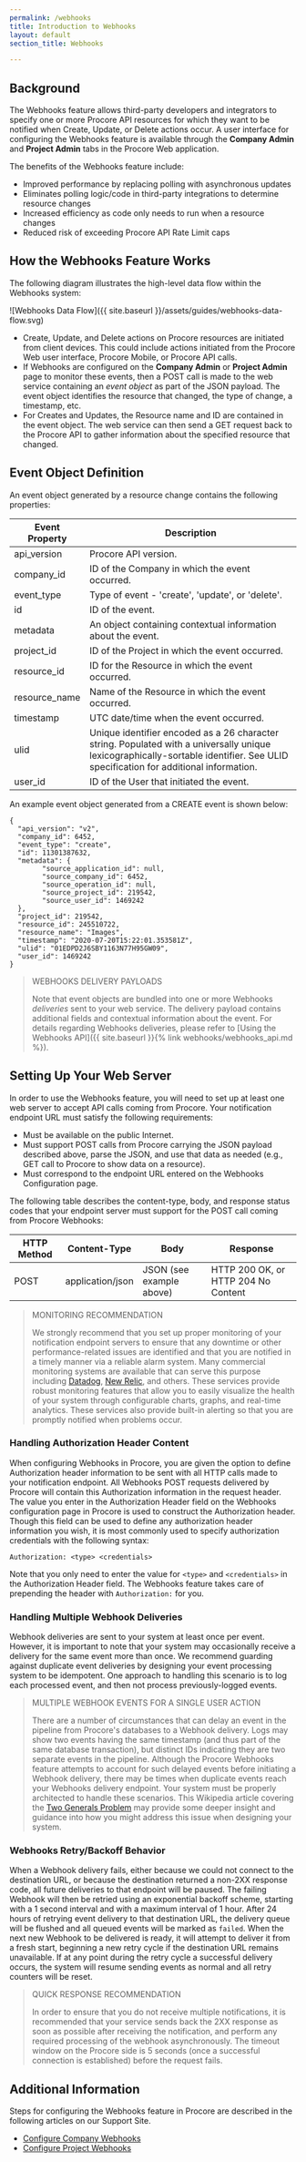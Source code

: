 ```yaml
---
permalink: /webhooks
title: Introduction to Webhooks
layout: default
section_title: Webhooks

---
```


## Background

The Webhooks feature allows third-party developers and integrators to specify one or more Procore API resources for which they want to be notified when Create, Update, or Delete actions occur.
A user interface for configuring the Webhooks feature is available through the **Company Admin** and **Project Admin** tabs in the Procore Web application.

The benefits of the Webhooks feature include:

- Improved performance by replacing polling with asynchronous updates
- Eliminates polling logic/code in third-party integrations to determine resource changes
- Increased efficiency as code only needs to run when a resource changes
- Reduced risk of exceeding Procore API Rate Limit caps

## How the Webhooks Feature Works

The following diagram illustrates the high-level data flow within the Webhooks system:

![Webhooks Data Flow]({{ site.baseurl }}/assets/guides/webhooks-data-flow.svg)

- Create, Update, and Delete actions on Procore resources are initiated from client devices. This could include actions initiated from the Procore Web user interface, Procore Mobile, or Procore API calls.
- If Webhooks are configured on the **Company Admin** or **Project Admin** page to monitor these events, then a POST call is made to the web service containing an _event object_ as part of the JSON payload. The event object identifies the resource that changed, the type of change, a timestamp, etc.
- For Creates and Updates, the Resource name and ID are contained in the event object. The web service can then send a GET request back to the Procore API to gather information about the specified resource that changed.

## Event Object Definition

An event object generated by a resource change contains the following properties:

| Event Property | Description                                                                                                                                                                       |
| -------------- | --------------------------------------------------------------------------------------------------------------------------------------------------------------------------------- |
| api_version    | Procore API version.                                                                                                                                                              |
| company_id     | ID of the Company in which the event occurred.                                                                                                                                    |
| event_type     | Type of event - 'create', 'update', or 'delete'.                                                                                                                                  |
| id             | ID of the event.                                                                                                                                                                  |
| metadata       | An object containing contextual information about the event.                                                                                                                      |
| project_id     | ID of the Project in which the event occurred.                                                                                                                                    |
| resource_id    | ID for the Resource in which the event occurred.                                                                                                                                  |
| resource_name  | Name of the Resource in which the event occurred.                                                                                                                                 |
| timestamp      | UTC date/time when the event occurred.                                                                                                                                            |
| ulid           | Unique identifier encoded as a 26 character string. Populated with a universally unique lexicographically-sortable identifier. See ULID specification for additional information. |
| user_id        | ID of the User that initiated the event.                                                                                                                                          |

An example event object generated from a CREATE event is shown below:

```
{
  "api_version": "v2",
  "company_id": 6452,
  "event_type": "create",
  "id": 11301387632,
  "metadata": {
        "source_application_id": null,
        "source_company_id": 6452,
        "source_operation_id": null,
        "source_project_id": 219542,
        "source_user_id": 1469242
  },
  "project_id": 219542,
  "resource_id": 245510722,
  "resource_name": "Images",
  "timestamp": "2020-07-20T15:22:01.353581Z",
  "ulid": "01EDPD2J6SBY1163N77H95GW09",
  "user_id": 1469242
}
```

> WEBHOOKS DELIVERY PAYLOADS
>
> Note that event objects are bundled into one or more Webhooks _deliveries_ sent to your web service.
> The delivery payload contains additional fields and contextual information about the event.
> For details regarding Webhooks deliveries, please refer to [Using the Webhooks API]({{ site.baseurl }}{% link webhooks/webhooks_api.md %}).

## Setting Up Your Web Server

In order to use the Webhooks feature, you will need to set up at least one web server to accept API calls coming from Procore.
Your notification endpoint URL must satisfy the following requirements:

- Must be available on the public Internet.
- Must support POST calls from Procore carrying the JSON payload described above, parse the JSON, and use that data as needed (e.g., GET call to Procore to show data on a resource).
- Must correspond to the endpoint URL entered on the Webhooks Configuration page.

The following table describes the content-type, body, and response status codes that your endpoint server must support for the POST call coming from Procore Webhooks:

| HTTP Method | Content-Type     | Body                     | Response                            |
| ----------- | ---------------- | ------------------------ | ----------------------------------- |
| POST        | application/json | JSON (see example above) | HTTP 200 OK, or HTTP 204 No Content |


> MONITORING RECOMMENDATION
>
> We strongly recommend that you set up proper monitoring of your notification endpoint servers to ensure that any downtime or other performance-related issues are identified and that you are notified in a timely manner via a reliable alarm system.
> Many commercial monitoring systems are available that can serve this purpose including [Datadog](http://www.datadoghq.com/), [New Relic](http://newrelic.com/), and others.
> These services provide robust monitoring features that allow you to easily visualize the health of your system through configurable charts, graphs, and real-time analytics.
> These services also provide built-in alerting so that you are promptly notified when problems occur.

### Handling Authorization Header Content

When configuring Webhooks in Procore, you are given the option to define Authorization header information to be sent with all HTTP calls made to your notification endpoint. All Webhooks POST requests delivered by Procore will contain this Authorization information in the request header. The value you enter in the Authorization Header field on the Webhooks configuration page in Procore is used to construct the Authorization header. Though this field can be used to define any authorization header information you wish, it is most commonly used to specify authorization credentials with the following syntax:

```
Authorization: <type> <credentials>
```

Note that you only need to enter the value for `<type>` and `<credentials>` in the Authorization Header field.
  The Webhooks feature takes care of prepending the header with `Authorization:` for you.

### Handling Multiple Webhook Deliveries

Webhook deliveries are sent to your system at least once per event.
However, it is important to note that your system may occasionally receive a delivery for the same event more than once.
We recommend guarding against duplicate event deliveries by designing your event processing system to be idempotent.
One approach to handling this scenario is to log each processed event, and then not process previously-logged events.

> MULTIPLE WEBHOOK EVENTS FOR A SINGLE USER ACTION
>
> There are a number of circumstances that can delay an event in the pipeline from Procore's databases to a Webhook delivery.
> Logs may show two events having the same timestamp (and thus part of the same database transaction), but distinct IDs indicating they are two separate events in the pipeline.
> Although the Procore Webhooks feature attempts to account for such delayed events before initiating a Webhook delivery, there may be times when duplicate events reach your Webhooks delivery endpoint.
> Your system must be properly architected to handle these scenarios.
> This Wikipedia article covering the [Two Generals Problem](https://en.wikipedia.org/wiki/Two_Generals%27_Problem) may provide some deeper insight and guidance into how you might address this issue when designing your system.

### Webhooks Retry/Backoff Behavior

When a Webhook delivery fails, either because we could not connect to the destination URL, or because the destination returned a non-2XX response code, all future deliveries to that endpoint will be paused.
The failing Webhook will then be retried using an exponential backoff scheme, starting with a 1 second interval and with a maximum interval of 1 hour.
After 24 hours of retrying event delivery to that destination URL, the delivery queue will be flushed and all queued events will be marked as `failed`.
When the next new Webhook to be delivered is ready, it will attempt to deliver it from a fresh start, beginning a new retry cycle if the destination URL remains unavailable.
If at any point during the retry cycle a successful delivery occurs, the system will resume sending events as normal and all retry counters will be reset.

> QUICK RESPONSE RECOMMENDATION
>
> In order to ensure that you do not receive multiple notifications, it is recommended that your service sends back the 2XX response as soon as possible after receiving the notification, and perform any required processing of the webhook asynchronously.
> The timeout window on the Procore side is 5 seconds (once a successful connection is established) before the request fails.

## Additional Information

Steps for configuring the Webhooks feature in Procore are described in the following articles on our Support Site.

- [Configure Company Webhooks](https://support.procore.com/products/online/user-guide/company-level/admin/tutorials/configure-company-webhooks)
- [Configure Project Webhooks](https://support.procore.com/products/online/user-guide/project-level/admin/tutorials/configure-webhooks)
